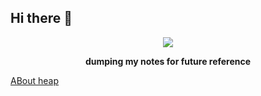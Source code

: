 ## Hi there 👋



<p align='center'>
<img src="http://uploads.disquscdn.com/images/b92b3b9c5f8886cf358a0e700dab6054f37bbc5868900f17160aa41677cbc9fe.gif">
</p>

<p align='center'>
<b>dumping my notes for future reference</b>
</p>

[ABout heap](../../../../../tokyoking/ctf/tree/main/heap/tcache/BACKDOOR23/Konsolidator)
